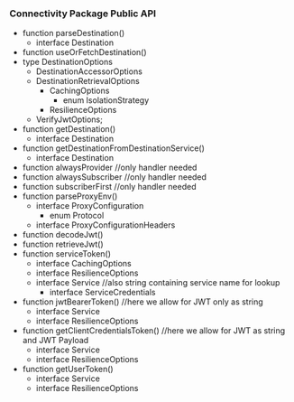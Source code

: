 ### Connectivity Package Public API

- function parseDestination()
  - interface Destination
- function useOrFetchDestination()
- type DestinationOptions
  - DestinationAccessorOptions
  - DestinationRetrievalOptions 
    - CachingOptions
      - enum IsolationStrategy
    - ResilienceOptions
  - VerifyJwtOptions;
- function getDestination()
  - interface Destination
- function getDestinationFromDestinationService()
  - interface Destination
- function alwaysProvider //only handler needed
- function alwaysSubscriber //only handler needed
- function subscriberFirst //only handler needed
- function parseProxyEnv() 
  - interface ProxyConfiguration
    - enum Protocol
  - interface ProxyConfigurationHeaders
- function decodeJwt()
- function retrieveJwt()
- function serviceToken()
  - interface CachingOptions
  - interface ResilienceOptions
  - interface Service //also string containing service name for lookup
    - interface ServiceCredentials
- function jwtBearerToken() //here we allow for JWT only as string
    - interface Service
    - interface ResilienceOptions
- function getClientCredentialsToken() //here we allow for JWT as string and JWT Payload
    - interface Service
    - interface ResilienceOptions
- function getUserToken()
    - interface Service
    - interface ResilienceOptions
 

